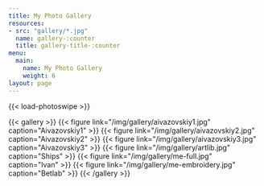 ```yaml
---
title: My Photo Gallery
resources:
- src: "gallery/*.jpg"
  name: gallery-:counter
  title: gallery-title-:counter
menu:
  main:
    name: My Photo Gallery
    weight: 6
layout: page
---
```


{{< load-photoswipe >}}

{{< gallery >}}
{{< figure link="/img/gallery/aivazovskiy1.jpg" caption="Aivazovskiy1" >}}
{{< figure link="/img/gallery/aivazovskiy2.jpg" caption="Aivazovskiy2" >}}
{{< figure link="/img/gallery/aivazovskiy3.jpg" caption="Aivazovskiy3" >}}
{{< figure link="/img/gallery/artlib.jpg" caption="Ships" >}}
{{< figure link="/img/gallery/me-full.jpg" caption="Ivan" >}}
{{< figure link="/img/gallery/me-embroidery.jpg" caption="Betlab" >}}
{{< /gallery >}}
